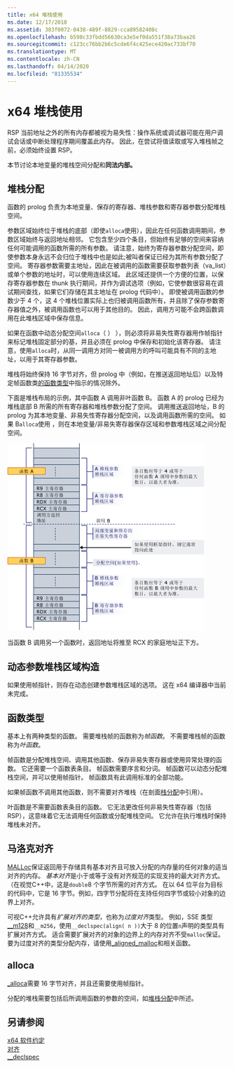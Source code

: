 ```yaml
---
title: x64 堆栈使用
ms.date: 12/17/2018
ms.assetid: 383f0072-0438-489f-8829-cca89582408c
ms.openlocfilehash: b598c33fbdd56630ca3e5ef0da551f38a73baa26
ms.sourcegitcommit: c123cc76bb2b6c5cde6f4c425ece420ac733bf70
ms.translationtype: MT
ms.contentlocale: zh-CN
ms.lasthandoff: 04/14/2020
ms.locfileid: "81335534"
---
```

# <a name="x64-stack-usage"></a>x64 堆栈使用

RSP 当前地址之外的所有内存都被视为易失性：操作系统或调试器可能在用户调试会话或中断处理程序期间覆盖此内存。 因此，在尝试将值读取或写入堆栈帧之前，必须始终设置 RSP。

本节讨论本地变量的堆栈空间分配和**同法内部。**

## <a name="stack-allocation"></a>堆栈分配

函数的 prolog 负责为本地变量、保存的寄存器、堆栈参数和寄存器参数分配堆栈空间。

参数区域始终位于堆栈的底部（即使`alloca`使用），因此在任何函数调用期间，参数区域始终与返回地址相邻。 它包含至少四个条目，但始终有足够的空间来容纳任何可能调用的函数所需的所有参数。 请注意，始终为寄存器参数分配空间，即使参数本身永远不会归位于堆栈中也是如此;被叫者保证已经为其所有参数分配了空间。 寄存器参数需要主地址，因此在被调用的函数需要获取参数列表（va_list）或单个参数的地址时，可以使用连续区域。 此区域还提供一个方便的位置，以保存寄存器参数在 thunk 执行期间，并作为调试选项（例如，它使参数很容易在调试期间查找，如果它们存储在其主地址在 prolog 代码中）。 即使被调用函数的参数少于 4 个，这 4 个堆栈位置实际上也归被调用函数所有，并且除了保存参数寄存器值之外，被调用函数也可以用于其他目的。  因此，调用方可能不会跨函数调用在此堆栈区域中保存信息。

如果在函数中动态分配空间`alloca`（ ） ），则必须将非易失性寄存器用作帧指针来标记堆栈固定部分的基，并且必须在 prolog 中保存和初始化该寄存器。 请注意，使用`alloca`时，从同一调用方对同一被调用方的呼叫可能具有不同的主地址，以用于其寄存器参数。

堆栈将始终保持 16 字节对齐，但 prolog 中（例如，在推送返回地址后）以及特定帧函数类[的函数类型](#function-types)中指示的情况除外。

下面是堆栈布局的示例，其中函数 A 调用非叶函数 B。 函数 A 的 prolog 已经为堆栈底部 B 所需的所有寄存器和堆栈参数分配了空间。 调用推送返回地址，B 的 prolog 为其本地变量、非易失性寄存器分配空间，以及调用函数所需的空间。 如果 B`alloca`使用 ，则在本地变量/非易失寄存器保存区域和参数堆栈区域之间分配空间。

![AMD 转换示例](../build/media/vcamd_conv_ex_5.png "AMD 转换示例")

当函数 B 调用另一个函数时，返回地址将推至 RCX 的家庭地址正下方。

## <a name="dynamic-parameter-stack-area-construction"></a>动态参数堆栈区域构造

如果使用帧指针，则存在动态创建参数堆栈区域的选项。 这在 x64 编译器中当前未完成。

## <a name="function-types"></a>函数类型

基本上有两种类型的函数。 需要堆栈帧的函数称为*帧函数*。 不需要堆栈帧的函数称为*叶函数*。

帧函数是分配堆栈空间、调用其他函数、保存非易失寄存器或使用异常处理的函数。 它还需要一个函数表条目。 帧函数需要序言和分词。 帧函数可以动态分配堆栈空间，并可以使用帧指针。 帧函数具有此调用标准的全部功能。

如果帧函数不调用其他函数，则不需要对齐堆栈（在剖面[栈分配](#stack-allocation)中引用）。

叶函数是不需要函数表条目的函数。 它无法更改任何非易失性寄存器（包括 RSP），这意味着它无法调用任何函数或分配堆栈空间。 它允许在执行堆栈时保持堆栈未对齐。

## <a name="malloc-alignment"></a>马洛克对齐

[MALLoc](../c-runtime-library/reference/malloc.md)保证返回用于存储具有基本对齐且可放入分配的内存量的任何对象的适当对齐的内存。 *基本对齐*是小于或等于没有对齐规范的实现支持的最大对齐方式。 （在视觉C++中，这是`double`8 个字节所需的对齐方式。 在以 64 位平台为目标的代码中，它是 16 字节。例如，四字节分配将在支持任何四字节或较小对象的边界上对齐。

可视C++允许具有*扩展对齐的类型*，也称为*过度对齐*类型。 例如，SSE 类型[__m128](../cpp/m128.md)和`__m256`，使用`__declspec(align( n ))`大于 8 的位置`n`声明的类型具有扩展对齐方式。 适合需要扩展对齐的对象的边界上的内存对齐不受`malloc`保证。 要为过度对齐的类型分配内存，请使用[_aligned_malloc](../c-runtime-library/reference/aligned-malloc.md)和相关函数。

## <a name="alloca"></a>alloca

[_alloca](../c-runtime-library/reference/alloca.md)需要 16 字节对齐，并且还需要使用帧指针。

分配的堆栈需要包括后所调用函数的参数的空间，如[堆栈分配](#stack-allocation)中所述。

## <a name="see-also"></a>另请参阅

[x64 软件约定](../build/x64-software-conventions.md)<br/>
[对齐](../cpp/align-cpp.md)<br/>
[__declspec](../cpp/declspec.md)

